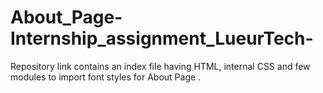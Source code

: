 # About_Page-Internship_assignment_LueurTech-
Repository link contains an index file having HTML, internal CSS and few modules to import font styles for About Page . 

